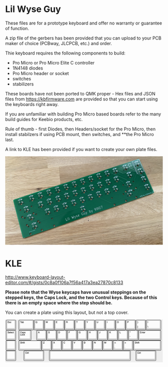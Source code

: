 # Lil Wyse Guy

These files are for a prototype keyboard and offer no warranty or guarantee of function.

A zip file of the gerbers has been provided that you can upload to your PCB maker of choice (PCBway, JLCPCB, etc.) and order.

Thie keyboard requires the following components to build:
* Pro Micro or Pro Micro Elite C controller
* 1N4148 diodes
* Pro Micro header or socket
* switches
* stabilizers

These boards have not been ported to QMK proper - Hex files and JSON files from https://kbfirmware.com are provided so that you can start using the keyboards right away.

If you are unfamiliar with building Pro Micro based boards refer to the many build guides for Keebio products, etc. 

Rule of thumb - first Diodes, then Headers/socket for the Pro Micro, then install stabilzers if using PCB mount, then switches, and **the Pro Micro last.

A link to KLE has been provided if you want to create your own plate files.

![PCB](lwg_pcb.jpeg)

# KLE
http://www.keyboard-layout-editor.com/#/gists/0c8a0f106a7f56a417a3ea27870c8133

**Please note that the Wyse keycaps have unusual steppings on the stepped keys, the Caps Lock, and the two Control keys. Because of this there is an empty space where the step should be.**

You can create a plate using this layout, but not a top cover.

![Layout](lilwyseguy.png)
